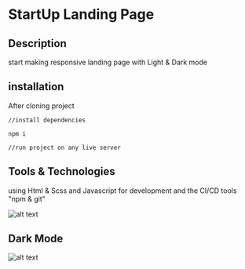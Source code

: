 # StartUp Landing Page
## Description 
start making responsive landing page with Light & Dark mode

## installation 
After cloning project 
```
//install dependencies

npm i 

//run project on any live server
```

## Tools & Technologies
using Html & Scss and Javascript for development and the CI/CD tools "npm & git"

![alt text](https://i.postimg.cc/J0SFwP20/Screenshot-28.png)
## Dark Mode

![alt text](https://i.postimg.cc/SKwVxJG1/Screenshot-27.png)


